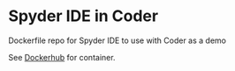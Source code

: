 # Spyder IDE in Coder
Dockerfile repo for Spyder IDE to use with Coder as a demo

See [Dockerhub](https://hub.docker.com/repository/docker/iamhughes/spyder-ide-example/general) for container.
